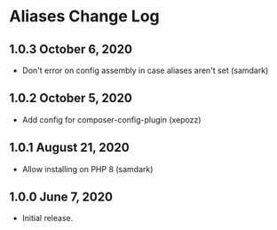# Aliases Change Log

## 1.0.3 October 6, 2020

- Don't error on config assembly in case aliases aren't set (samdark)

## 1.0.2 October 5, 2020

- Add config for composer-config-plugin (xepozz)

## 1.0.1 August 21, 2020

- Allow installing on PHP 8 (samdark)

## 1.0.0 June 7, 2020

- Initial release.
